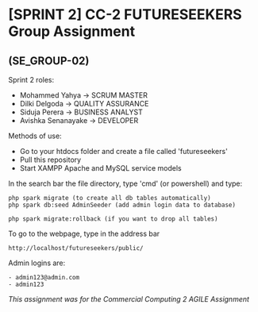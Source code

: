 # [SPRINT 2] CC-2 FUTURESEEKERS Group Assignment 
## (SE_GROUP-02)

Sprint 2 roles: 

- Mohammed Yahya -> SCRUM MASTER
- Dilki Delgoda -> QUALITY ASSURANCE
- Siduja Perera -> BUSINESS ANALYST
- Avishka Senanayake -> DEVELOPER


Methods of use:

- Go to your htdocs folder and create a file called 'futureseekers'
- Pull this repository
- Start XAMPP Apache and MySQL service models 

In the search bar the file directory, type 'cmd' (or powershell)
and type:

```
php spark migrate (to create all db tables automatically)
php spark db:seed AdminSeeder (add admin login data to database)

php spark migrate:rollback (if you want to drop all tables)
```

To go to the webpage, type in the address bar
```
http://localhost/futureseekers/public/
```

Admin logins are:

    - admin123@admin.com
    - admin123


*This assignment was for the Commercial Computing 2 AGILE Assignment*
